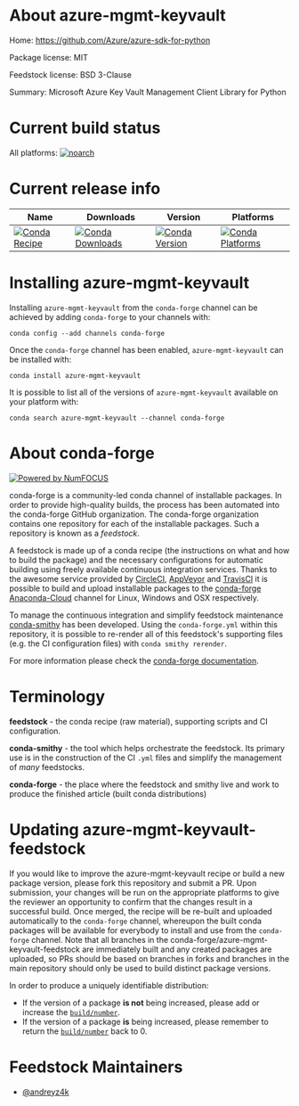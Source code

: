 <!--
# -*- mode: jinja -*-
-->

About azure-mgmt-keyvault
=========================

Home: https://github.com/Azure/azure-sdk-for-python

Package license: MIT

Feedstock license: BSD 3-Clause

Summary: Microsoft Azure Key Vault Management Client Library for Python



Current build status
====================

All platforms:
[![noarch](https://img.shields.io/circleci/project/github/conda-forge/azure-mgmt-keyvault-feedstock/master.svg?label=noarch)](https://circleci.com/gh/conda-forge/azure-mgmt-keyvault-feedstock)

Current release info
====================

| Name | Downloads | Version | Platforms |
| --- | --- | --- | --- |
| [![Conda Recipe](https://img.shields.io/badge/recipe-azure--mgmt--keyvault-green.svg)](https://anaconda.org/conda-forge/azure-mgmt-keyvault) | [![Conda Downloads](https://img.shields.io/conda/dn/conda-forge/azure-mgmt-keyvault.svg)](https://anaconda.org/conda-forge/azure-mgmt-keyvault) | [![Conda Version](https://img.shields.io/conda/vn/conda-forge/azure-mgmt-keyvault.svg)](https://anaconda.org/conda-forge/azure-mgmt-keyvault) | [![Conda Platforms](https://img.shields.io/conda/pn/conda-forge/azure-mgmt-keyvault.svg)](https://anaconda.org/conda-forge/azure-mgmt-keyvault) |

Installing azure-mgmt-keyvault
==============================

Installing `azure-mgmt-keyvault` from the `conda-forge` channel can be achieved by adding `conda-forge` to your channels with:

```
conda config --add channels conda-forge
```

Once the `conda-forge` channel has been enabled, `azure-mgmt-keyvault` can be installed with:

```
conda install azure-mgmt-keyvault
```

It is possible to list all of the versions of `azure-mgmt-keyvault` available on your platform with:

```
conda search azure-mgmt-keyvault --channel conda-forge
```


About conda-forge
=================

[![Powered by NumFOCUS](https://img.shields.io/badge/powered%20by-NumFOCUS-orange.svg?style=flat&colorA=E1523D&colorB=007D8A)](http://numfocus.org)

conda-forge is a community-led conda channel of installable packages.
In order to provide high-quality builds, the process has been automated into the
conda-forge GitHub organization. The conda-forge organization contains one repository
for each of the installable packages. Such a repository is known as a *feedstock*.

A feedstock is made up of a conda recipe (the instructions on what and how to build
the package) and the necessary configurations for automatic building using freely
available continuous integration services. Thanks to the awesome service provided by
[CircleCI](https://circleci.com/), [AppVeyor](https://www.appveyor.com/)
and [TravisCI](https://travis-ci.org/) it is possible to build and upload installable
packages to the [conda-forge](https://anaconda.org/conda-forge)
[Anaconda-Cloud](https://anaconda.org/) channel for Linux, Windows and OSX respectively.

To manage the continuous integration and simplify feedstock maintenance
[conda-smithy](https://github.com/conda-forge/conda-smithy) has been developed.
Using the ``conda-forge.yml`` within this repository, it is possible to re-render all of
this feedstock's supporting files (e.g. the CI configuration files) with ``conda smithy rerender``.

For more information please check the [conda-forge documentation](https://conda-forge.org/docs/).

Terminology
===========

**feedstock** - the conda recipe (raw material), supporting scripts and CI configuration.

**conda-smithy** - the tool which helps orchestrate the feedstock.
                   Its primary use is in the construction of the CI ``.yml`` files
                   and simplify the management of *many* feedstocks.

**conda-forge** - the place where the feedstock and smithy live and work to
                  produce the finished article (built conda distributions)


Updating azure-mgmt-keyvault-feedstock
======================================

If you would like to improve the azure-mgmt-keyvault recipe or build a new
package version, please fork this repository and submit a PR. Upon submission,
your changes will be run on the appropriate platforms to give the reviewer an
opportunity to confirm that the changes result in a successful build. Once
merged, the recipe will be re-built and uploaded automatically to the
`conda-forge` channel, whereupon the built conda packages will be available for
everybody to install and use from the `conda-forge` channel.
Note that all branches in the conda-forge/azure-mgmt-keyvault-feedstock are
immediately built and any created packages are uploaded, so PRs should be based
on branches in forks and branches in the main repository should only be used to
build distinct package versions.

In order to produce a uniquely identifiable distribution:
 * If the version of a package **is not** being increased, please add or increase
   the [``build/number``](https://conda.io/docs/user-guide/tasks/build-packages/define-metadata.html#build-number-and-string).
 * If the version of a package **is** being increased, please remember to return
   the [``build/number``](https://conda.io/docs/user-guide/tasks/build-packages/define-metadata.html#build-number-and-string)
   back to 0.

Feedstock Maintainers
=====================

* [@andreyz4k](https://github.com/andreyz4k/)

